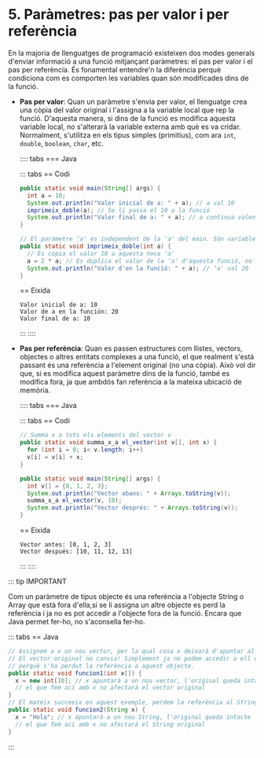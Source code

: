 # 5. Paràmetres: pas per valor i per referència

En la majoria de llenguatges de programació existeixen dos modes generals d'enviar informació a una funció mitjançant paràmetres: el pas per valor i el pas per referència. És fonamental entendre'n la diferència perquè condiciona com es comporten les variables quan són modificades dins de la funció.

- **Pas per valor**: Quan un paràmetre s'envia per valor, el llenguatge crea una còpia del valor original i l'assigna a la variable local que rep la funció. D'aquesta manera, si dins de la funció es modifica aquesta variable local, no s'alterarà la variable externa amb què es va cridar. Normalment, s'utilitza en els tipus simples (primitius), com ara `int`, `double`, `boolean`, `char`, etc.

  :::: tabs
  === Java

  ::: tabs
  == Codi

  ```java
  public static void main(String[] args) { 
    int a = 10;
    System.out.println("Valor inicial de a: " + a); // a val 10 
    imprimeix_doble(a); // Se li passa el 10 a la funció 
    System.out.println("Valor final de a: " + a); // a continua valent 10
  }

  // El paràmetre ‘a' és independent de la ‘a' del main. Són variables diferents!
  public static void imprimeix_doble(int a) {
    // Es copia el valor 10 a aquesta nova ‘a'
    a = 2 * a; // Es duplica el valor de la ‘a' d'aquesta funció, no afecta fora
    System.out.println("Valor d'en la funció: " + a); // ‘a' val 20
  }
  ```

  == Eixida

  ```plaintext
  Valor inicial de a: 10
  Valor de a en la función: 20
  Valor final de a: 10
  ```

  :::
  ::::

- **Pas per referència**: Quan es passen estructures com llistes, vectors, objectes o altres entitats complexes a una funció, el que realment s'està passant és una referència a l'element original (no una còpia). Això vol dir que, si es modifica aquest paràmetre dins de la funció, també es modifica fora, ja que ambdós fan referència a la mateixa ubicació de memòria.

  :::: tabs
  === Java

  ::: tabs
  == Codi

  ```java
  // Summa x a tots els elements del vector v
  public static void summa_x_a el_vector(int v[], int x) { 
    for (int i = 0; i< v.length; i++)
    v[i] = v[i] + x;
  }

  public static void main(String[] args) { 
    int v[] = {0, 1, 2, 3};
    System.out.println("Vector abans: " + Arrays.toString(v)); 
    summa_x_a el_vector(v, 10);
    System.out.println("Vector després: " + Arrays.toString(v));
  }
  ```

  == Eixida

  ```plaintext
  Vector antes: [0, 1, 2, 3]
  Vector después: [10, 11, 12, 13]
  ```

  :::
  ::::

::: tip IMPORTANT

Com un paràmetre de tipus objecte és una referència a l'objecte String o Array que està fora d'ella,si se li assigna un altre objecte es perd la referència i ja no es pot accedir a l'objecte fora de la funció. Encara que Java permet fer-ho, no s'aconsella fer-ho.

::: tabs
== Java

```java
// Assignem a x un nou vector, per la qual cosa x deixarà d'apuntar al vector original.
// El vector original no canvia! Simplement ja no podem accedir a ell des de x
// perquè s'ha perdut la referència a aquest objecte.
public static void funcion1(int x[]) {
  x = new int[10]; // x apuntarà a un nou vector, l'original queda intacte
  // el que fem ací amb x no afectarà el vector original
}
// El mateix succeeix en aquest exemple, perdem la referència al String original
public static void funcion2(String x) {
  x = "Hola"; // x apuntarà a un nou String, l'original queda intacte
  // el que fem ací amb x no afectarà el String original
}
```

:::
